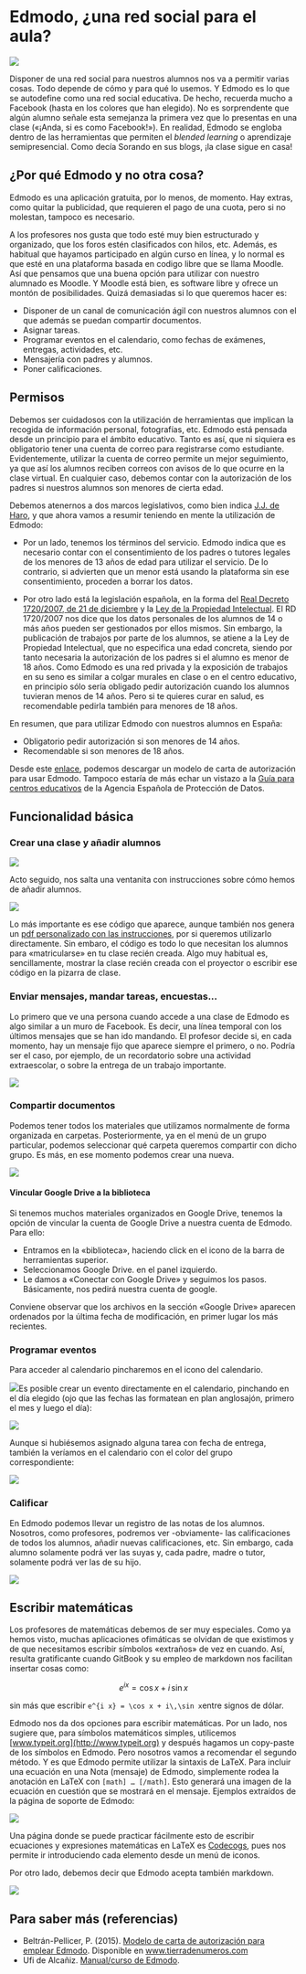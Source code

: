 # Edmodo, ¿una red social para el aula?

![](/redes-sociales/assets/edmodo.png)

Disponer de una red social para nuestros alumnos nos va a permitir varias cosas. Todo depende de cómo y para qué lo usemos. Y Edmodo es lo que se autodefine como una red social educativa. De hecho, recuerda mucho a Facebook \(hasta en los colores que han elegido\). No es sorprendente que algún alumno señale esta semejanza la primera vez que lo presentas en una clase \(«¡Anda, si es como Facebook!»\). En realidad, Edmodo se engloba dentro de las herramientas que permiten el _blended learning_ o aprendizaje semipresencial. Como decía Sorando en sus blogs, ¡la clase sigue en casa!

## ¿Por qué Edmodo y no otra cosa?

Edmodo es una aplicación gratuita, por lo menos, de momento. Hay extras, como quitar la publicidad, que requieren el pago de una cuota, pero si no molestan, tampoco es necesario.

A los profesores nos gusta que todo esté muy bien estructurado y organizado, que los foros estén clasificados con hilos, etc. Además, es habitual que hayamos participado en algún curso en línea, y lo normal es que esté en una plataforma basada en codigo libre que se llama Moodle. Así que pensamos que una buena opción para utilizar con nuestro alumnado es Moodle. Y Moodle está bien, es software libre y ofrece un montón de posibilidades. Quizá demasiadas si lo que queremos hacer es:

* Disponer de un canal de comunicación ágil con nuestros alumnos con el que además se puedan compartir documentos.
* Asignar tareas.
* Programar eventos en el calendario, como fechas de exámenes, entregas, actividades, etc.
* Mensajería con padres y alumnos.
* Poner calificaciones.

## Permisos

Debemos ser cuidadosos con la utilización de herramientas que implican la recogida de información personal, fotografías, etc. Edmodo está pensada desde un principio para el ámbito educativo. Tanto es así, que ni siquiera es obligatorio tener una cuenta de correo para registrarse como estudiante. Evidentemente, utilizar la cuenta de correo permite un mejor seguimiento, ya que así los alumnos reciben correos con avisos de lo que ocurre en la clase virtual. En cualquier caso, debemos contar con la autorización de los padres si nuestros alumnos son menores de cierta edad.

Debemos atenernos a dos marcos legislativos, como bien indica [J.J. de Haro](http://jjdeharo.blogspot.com.es/2011/03/aspectos-tener-en-cuenta-la-hora-de.html), y que ahora vamos a resumir teniendo en mente la utilización de Edmodo:

* Por un lado, tenemos los términos del servicio. Edmodo indica que es necesario contar con el consentimiento de los padres o tutores legales de los menores de 13 años de edad para utilizar el servicio. De lo contrario, si advierten que un menor está usando la plataforma sin ese consentimiento, proceden a borrar los datos.

* Por otro lado está la legislación española, en la forma del [Real Decreto 1720/2007, de 21 de diciembre](http://www.boe.es/boe/dias/2008/01/19/pdfs/A04103-04136.pdf) y la [Ley de la Propiedad Intelectual](http://www.mcu.es/propiedadInt/docs/RDLegislativo_1_1996.pdf). El RD 1720/2007 nos dice que los datos personales de los alumnos de 14 o más años pueden ser gestionados por ellos mismos. Sin embargo, la publicación de trabajos por parte de los alumnos, se atiene a la Ley de Propiedad Intelectual, que no especifica una edad concreta, siendo por tanto necesaria la autorización de los padres si el alumno es menor de 18 años. Como Edmodo es una red privada y la exposición de trabajos en su seno es similar a colgar murales en clase o en el centro educativo, en principio sólo sería obligado pedir autorización cuando los alumnos tuvieran menos de 14 años. Pero si te quieres curar en salud, es recomendable pedirla también para menores de 18 años.

En resumen, que para utilizar Edmodo con nuestros alumnos en España:

* Obligatorio pedir autorización si son menores de 14 años.
* Recomendable si son menores de 18 años.

Desde este [enlace](http://www.tierradenumeros.com/2015/10/carta-de-autorizacion-edmodo.html), podemos descargar un modelo de carta de autorización para usar Edmodo. Tampoco estaría de más echar un vistazo a la [Guía para centros educativos](http://www.tudecideseninternet.es/agpd1/images/guias/GuiaCentros/GuiaCentrosEducativos.pdf) de la Agencia Española de Protección de Datos.

## Funcionalidad básica

### Crear una clase y añadir alumnos

![](/redes-sociales/assets/edmodo02.png)

Acto seguido, nos salta una ventanita con instrucciones sobre cómo hemos de añadir alumnos.

![](/redes-sociales/assets/edmodo03.png)

Lo más importante es ese código que aparece, aunque también nos genera un [pdf personalizado con las instrucciones](/redes-sociales/assets/folleto_edmodo.pdf), por si queremos utilizarlo directamente. Sin embaro, el código es todo lo que necesitan los alumnos para «matricularse» en tu clase recién creada. Algo muy habitual es, sencillamente, mostrar la clase recién creada con el proyector o escribir ese código en la pizarra de clase.

### Enviar mensajes, mandar tareas, encuestas...

Lo primero que ve una persona cuando accede a una clase de Edmodo es algo similar a un muro de Facebook. Es decir, una línea temporal con los últimos mensajes que se han ido mandando. El profesor decide si, en cada momento, hay un mensaje fijo que aparece siempre el primero, o no. Podría ser el caso, por ejemplo, de un recordatorio sobre una actividad extraescolar, o sobre la entrega de un trabajo importante.

![](/redes-sociales/assets/edmodo_mensajes.png)

### Compartir documentos

Podemos tener todos los materiales que utilizamos normalmente de forma organizada en carpetas. Posteriormente, ya en el menú de un grupo particular, podemos seleccionar qué carpeta queremos compartir con dicho grupo. Es más, en ese momento podemos crear una nueva.

![](/redes-sociales/assets/edmodo_compartir.png)

#### Vincular Google Drive a la biblioteca

Si tenemos muchos materiales organizados en Google Drive, tenemos la opción de vincular la cuenta de Google Drive a nuestra cuenta de Edmodo.  
 Para ello:

* Entramos en la «biblioteca», haciendo click en el icono de la barra de herramientas superior.
* Seleccionamos Google Drive. en el panel izquierdo.
* Le damos a «Conectar con Google Drive» y seguimos los pasos. Básicamente, nos pedirá nuestra cuenta de google.

Conviene observar que los archivos en la sección «Google Drive» aparecen ordenados por la última fecha de modificación, en primer lugar los más recientes.

### Programar eventos

Para acceder al calendario pincharemos en el icono del calendario.

![](/redes-sociales/assets/edmodo_calendar.png)Es posible crear un evento directamente en el calendario, pinchando en el día elegido \(ojo que las fechas las formatean en plan anglosajón, primero el mes y luego el día\):

![](/redes-sociales/assets/edmodo-crear-evento.png)

Aunque si hubiésemos asignado alguna tarea con fecha de entrega, también la veríamos en el calendario con el color del grupo correspondiente:

![](/redes-sociales/assets/edmodo-calendar-evento.png)

### Calificar

En Edmodo podemos llevar un registro de las notas de los alumnos. Nosotros, como profesores, podremos ver -obviamente- las calificaciones de todos los alumnos, añadir nuevas calificaciones, etc. Sin embargo, cada alumno solamente podrá ver las suyas y, cada padre, madre o tutor, solamente podrá ver las de su hijo.

![](/redes-sociales/assets/edmodo-calificaciones.png)

## Escribir matemáticas

Los profesores de matemáticas debemos de ser muy especiales. Como ya hemos visto, muchas aplicaciones ofimáticas se olvidan de que existimos y de que necesitamos escribir símbolos «extraños» de vez en cuando. Así, resulta gratificante cuando GitBook y su empleo de markdown nos facilitan insertar cosas como:

$$e^{i x} = \cos x + i\,\sin x$$

sin más que escribir `e^{i x} = \cos x + i\,\sin x`entre signos de dólar.

Edmodo nos da dos opciones para escribir matemáticas. Por un lado, nos sugiere que, para símbolos matemáticos simples, utilicemos [www.typeit.org](http://www.typeit.org) y después hagamos un copy-paste de los símbolos en Edmodo. Pero nosotros vamos a recomendar el segundo método. Y es que Edmodo permite utilizar la sintaxis de LaTeX. Para incluir una ecuación en una Nota \(mensaje\) de Edmodo, simplemente rodea la anotación en LaTeX con `[math] … [/math]`. Esto generará una imagen de la ecuación en cuestión que se mostrará en el mensaje. Ejemplos extraídos de la página de soporte de Edmodo:

![](/redes-sociales/assets/edmodo_ejemploslatex.png)

Una página donde se puede practicar fácilmente esto de escribir ecuaciones y expresiones matemáticas en LaTeX es [Codecogs](https://www.codecogs.com/latex/eqneditor.php), pues nos permite ir introduciendo cada elemento desde un menú de iconos.

Por otro lado, debemos decir que Edmodo acepta también markdown.

![](/redes-sociales/assets/md_edmodo.png)

## Para saber más \(referencias\)

* Beltrán-Pellicer, P. \(2015\). [Modelo de carta de autorización para emplear Edmodo](http://www.tierradenumeros.com/2015/10/carta-de-autorizacion-edmodo.html). Disponible en www.tierradenumeros.com
* Ufi de Alcañiz. [Manual/curso de Edmodo](https://www.gitbook.com/book/ufialcaniz/edmodo/details).



